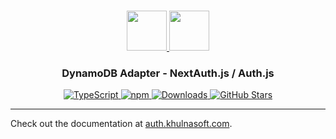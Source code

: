 <p align="center">
  <br/>
  <a href="https://auth.khulnasoft.com" target="_blank">
    <img height="64px" src="https://auth.khulnasoft.com/img/logo-sm.png" />
  </a>
  <a href="https://aws.amazon.com/dynamodb" target="_blank">
    <img height="64px" src="https://auth.khulnasoft.com/img/adapters/dynamodb.svg"/>
  </a>
  <h3 align="center"><b>DynamoDB Adapter</b> - NextAuth.js / Auth.js</a></h3>
  <p align="center" style="align: center;">
    <a href="https://npm.im/@auth/dynamodb-adapter">
      <img src="https://img.shields.io/badge/TypeScript-blue?style=flat-square" alt="TypeScript" />
    </a>
    <a href="https://npm.im/@auth/dynamodb-adapter">
      <img alt="npm" src="https://img.shields.io/npm/v/@auth/dynamodb-adapter?color=green&label=@auth/dynamodb-adapter&style=flat-square">
    </a>
    <a href="https://www.npmtrends.com/@auth/dynamodb-adapter">
      <img src="https://img.shields.io/npm/dm/@auth/dynamodb-adapter?label=%20downloads&style=flat-square" alt="Downloads" />
    </a>
    <a href="https://github.com/khulnasoft/nextdev/stargazers">
      <img src="https://img.shields.io/github/stars/khulnasoft/nextdev?style=flat-square" alt="GitHub Stars" />
    </a>
  </p>
</p>

---

Check out the documentation at [auth.khulnasoft.com](https://auth.khulnasoft.com/reference/adapter/dynamodb).
